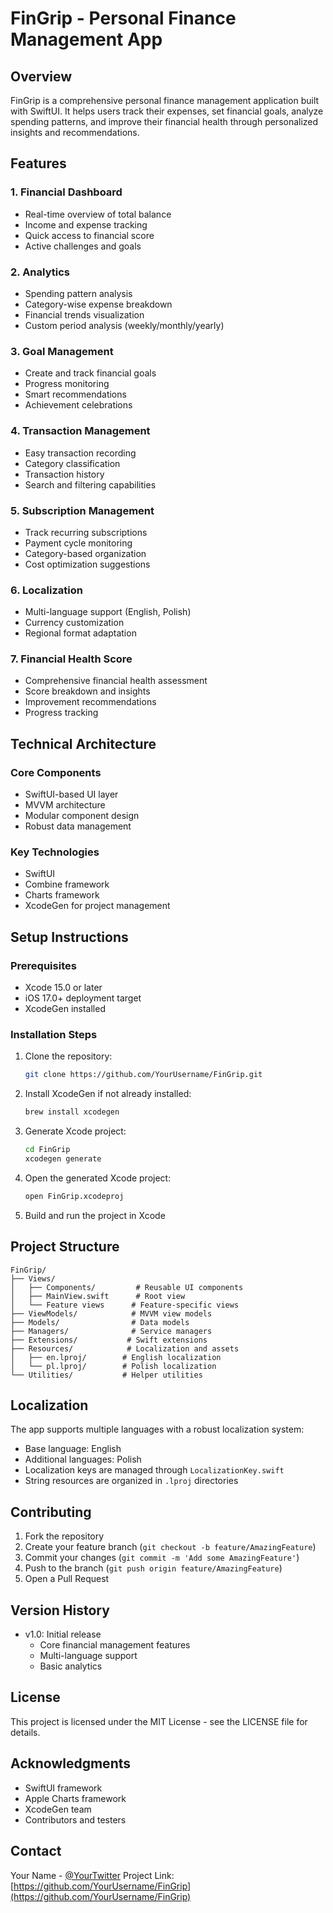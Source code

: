 # FinGrip - Personal Finance Management App

## Overview
FinGrip is a comprehensive personal finance management application built with SwiftUI. It helps users track their expenses, set financial goals, analyze spending patterns, and improve their financial health through personalized insights and recommendations.

## Features

### 1. Financial Dashboard
- Real-time overview of total balance
- Income and expense tracking
- Quick access to financial score
- Active challenges and goals

### 2. Analytics
- Spending pattern analysis
- Category-wise expense breakdown
- Financial trends visualization
- Custom period analysis (weekly/monthly/yearly)

### 3. Goal Management
- Create and track financial goals
- Progress monitoring
- Smart recommendations
- Achievement celebrations

### 4. Transaction Management
- Easy transaction recording
- Category classification
- Transaction history
- Search and filtering capabilities

### 5. Subscription Management
- Track recurring subscriptions
- Payment cycle monitoring
- Category-based organization
- Cost optimization suggestions

### 6. Localization
- Multi-language support (English, Polish)
- Currency customization
- Regional format adaptation

### 7. Financial Health Score
- Comprehensive financial health assessment
- Score breakdown and insights
- Improvement recommendations
- Progress tracking

## Technical Architecture

### Core Components
- SwiftUI-based UI layer
- MVVM architecture
- Modular component design
- Robust data management

### Key Technologies
- SwiftUI
- Combine framework
- Charts framework
- XcodeGen for project management

## Setup Instructions

### Prerequisites
- Xcode 15.0 or later
- iOS 17.0+ deployment target
- XcodeGen installed

### Installation Steps
1. Clone the repository:
   ```bash
   git clone https://github.com/YourUsername/FinGrip.git
   ```

2. Install XcodeGen if not already installed:
   ```bash
   brew install xcodegen
   ```

3. Generate Xcode project:
   ```bash
   cd FinGrip
   xcodegen generate
   ```

4. Open the generated Xcode project:
   ```bash
   open FinGrip.xcodeproj
   ```

5. Build and run the project in Xcode

## Project Structure

```
FinGrip/
├── Views/
│   ├── Components/         # Reusable UI components
│   ├── MainView.swift      # Root view
│   └── Feature views      # Feature-specific views
├── ViewModels/            # MVVM view models
├── Models/                # Data models
├── Managers/              # Service managers
├── Extensions/           # Swift extensions
├── Resources/            # Localization and assets
│   ├── en.lproj/        # English localization
│   └── pl.lproj/        # Polish localization
└── Utilities/           # Helper utilities
```

## Localization

The app supports multiple languages with a robust localization system:
- Base language: English
- Additional languages: Polish
- Localization keys are managed through `LocalizationKey.swift`
- String resources are organized in `.lproj` directories

## Contributing

1. Fork the repository
2. Create your feature branch (`git checkout -b feature/AmazingFeature`)
3. Commit your changes (`git commit -m 'Add some AmazingFeature'`)
4. Push to the branch (`git push origin feature/AmazingFeature`)
5. Open a Pull Request

## Version History

- v1.0: Initial release
  - Core financial management features
  - Multi-language support
  - Basic analytics

## License

This project is licensed under the MIT License - see the LICENSE file for details.

## Acknowledgments

- SwiftUI framework
- Apple Charts framework
- XcodeGen team
- Contributors and testers

## Contact

Your Name - [@YourTwitter](https://twitter.com/YourTwitter)
Project Link: [https://github.com/YourUsername/FinGrip](https://github.com/YourUsername/FinGrip) 